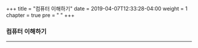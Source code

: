 +++
title = "컴퓨터 이해하기"
date = 2019-04-07T12:33:28-04:00
weight = 1
chapter = true
pre = "<i class='fas fa-laptop'></i> "
+++

### 컴퓨터 이해하기
***
